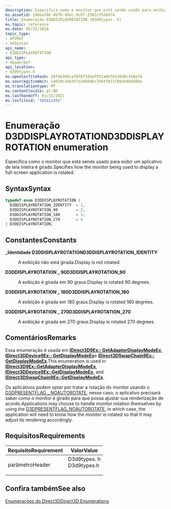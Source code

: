 ```yaml
---
description: Especifica como o monitor que está sendo usado para exibir um aplicativo de tela inteira é girado.
ms.assetid: 190aa10e-4bf0-45ec-9c07-2582c5536074
title: Enumeração D3DDISPLAYROTATION (D3d9types. h)
ms.topic: reference
ms.date: 05/31/2018
topic_type:
- APIRef
- kbSyntax
api_name:
- D3DDISPLAYROTATION
api_type:
- HeaderDef
api_location:
- d3d9types.h
ms.openlocfilehash: 28f4d38dca78f0f34daf931a6bf651b40c1b0a78
ms.sourcegitcommit: 14010c34b35fa268046c7683f021f86de08ddd0a
ms.translationtype: MT
ms.contentlocale: pt-BR
ms.lasthandoff: 03/15/2021
ms.locfileid: "105811491"
---
```

# <a name="d3ddisplayrotation-enumeration"></a><span data-ttu-id="bbf9a-103">Enumeração D3DDISPLAYROTATION</span><span class="sxs-lookup"><span data-stu-id="bbf9a-103">D3DDISPLAYROTATION enumeration</span></span>

<span data-ttu-id="bbf9a-104">Especifica como o monitor que está sendo usado para exibir um aplicativo de tela inteira é girado.</span><span class="sxs-lookup"><span data-stu-id="bbf9a-104">Specifies how the monitor being used to display a full-screen application is rotated.</span></span>

## <a name="syntax"></a><span data-ttu-id="bbf9a-105">Syntax</span><span class="sxs-lookup"><span data-stu-id="bbf9a-105">Syntax</span></span>


```C++
typedef enum D3DDISPLAYROTATION { 
  D3DDISPLAYROTATION_IDENTITY  = 1,
  D3DDISPLAYROTATION_90        = 2,
  D3DDISPLAYROTATION_180       = 3,
  D3DDISPLAYROTATION_270       = 4
} D3DDISPLAYROTATION;
```



## <a name="constants"></a><span data-ttu-id="bbf9a-106">Constantes</span><span class="sxs-lookup"><span data-stu-id="bbf9a-106">Constants</span></span>

<dl> <dt>

<span data-ttu-id="bbf9a-107"><span id="D3DDISPLAYROTATION_IDENTITY"></span><span id="d3ddisplayrotation_identity"></span>**\_Identidade D3DDISPLAYROTATION**</span><span class="sxs-lookup"><span data-stu-id="bbf9a-107"><span id="D3DDISPLAYROTATION_IDENTITY"></span><span id="d3ddisplayrotation_identity"></span>**D3DDISPLAYROTATION\_IDENTITY**</span></span>
</dt> <dd>

<span data-ttu-id="bbf9a-108">A exibição não está girada.</span><span class="sxs-lookup"><span data-stu-id="bbf9a-108">Display is not rotated.</span></span>

</dd> <dt>

<span data-ttu-id="bbf9a-109"><span id="D3DDISPLAYROTATION_90"></span><span id="d3ddisplayrotation_90"></span>**D3DDISPLAYROTATION \_ 90**</span><span class="sxs-lookup"><span data-stu-id="bbf9a-109"><span id="D3DDISPLAYROTATION_90"></span><span id="d3ddisplayrotation_90"></span>**D3DDISPLAYROTATION\_90**</span></span>
</dt> <dd>

<span data-ttu-id="bbf9a-110">A exibição é girada em 90 graus.</span><span class="sxs-lookup"><span data-stu-id="bbf9a-110">Display is rotated 90 degrees.</span></span>

</dd> <dt>

<span data-ttu-id="bbf9a-111"><span id="D3DDISPLAYROTATION_180"></span><span id="d3ddisplayrotation_180"></span>**D3DDISPLAYROTATION \_ 180**</span><span class="sxs-lookup"><span data-stu-id="bbf9a-111"><span id="D3DDISPLAYROTATION_180"></span><span id="d3ddisplayrotation_180"></span>**D3DDISPLAYROTATION\_180**</span></span>
</dt> <dd>

<span data-ttu-id="bbf9a-112">A exibição é girada em 180 graus.</span><span class="sxs-lookup"><span data-stu-id="bbf9a-112">Display is rotated 180 degrees.</span></span>

</dd> <dt>

<span data-ttu-id="bbf9a-113"><span id="D3DDISPLAYROTATION_270"></span><span id="d3ddisplayrotation_270"></span>**D3DDISPLAYROTATION \_ 270**</span><span class="sxs-lookup"><span data-stu-id="bbf9a-113"><span id="D3DDISPLAYROTATION_270"></span><span id="d3ddisplayrotation_270"></span>**D3DDISPLAYROTATION\_270**</span></span>
</dt> <dd>

<span data-ttu-id="bbf9a-114">A exibição é girada em 270 graus.</span><span class="sxs-lookup"><span data-stu-id="bbf9a-114">Display is rotated 270 degrees.</span></span>

</dd> </dl>

## <a name="remarks"></a><span data-ttu-id="bbf9a-115">Comentários</span><span class="sxs-lookup"><span data-stu-id="bbf9a-115">Remarks</span></span>

<span data-ttu-id="bbf9a-116">Essa enumeração é usada em [**IDirect3D9Ex:: GetAdapterDisplayModeEx**](/windows/desktop/api/d3d9/nf-d3d9-idirect3d9ex-getadapterdisplaymodeex), [**IDirect3DDevice9Ex:: GetDisplayModeEx**](/windows/desktop/api/d3d9/nf-d3d9-idirect3ddevice9ex-getdisplaymodeex)e [**IDirect3DSwapChain9Ex:: GetDisplayModeEx**](/windows/desktop/api/D3D9/nf-d3d9-idirect3dswapchain9ex-getdisplaymodeex).</span><span class="sxs-lookup"><span data-stu-id="bbf9a-116">This enumeration is used in [**IDirect3D9Ex::GetAdapterDisplayModeEx**](/windows/desktop/api/d3d9/nf-d3d9-idirect3d9ex-getadapterdisplaymodeex), [**IDirect3DDevice9Ex::GetDisplayModeEx**](/windows/desktop/api/d3d9/nf-d3d9-idirect3ddevice9ex-getdisplaymodeex), and [**IDirect3DSwapChain9Ex::GetDisplayModeEx**](/windows/desktop/api/D3D9/nf-d3d9-idirect3dswapchain9ex-getdisplaymodeex).</span></span>

<span data-ttu-id="bbf9a-117">Os aplicativos podem optar por tratar a rotação do monitor usando o [D3DPRESENTFLAG \_ NOAUTOROTATE](d3dpresentflag.md), nesse caso, o aplicativo precisará saber como o monitor é girado para que possa ajustar sua renderização de acordo.</span><span class="sxs-lookup"><span data-stu-id="bbf9a-117">Applications may choose to handle monitor rotation themselves by using the [D3DPRESENTFLAG\_NOAUTOROTATE](d3dpresentflag.md), in which case, the application will need to know how the monitor is rotated so that it may adjust its rendering accordingly.</span></span>

## <a name="requirements"></a><span data-ttu-id="bbf9a-118">Requisitos</span><span class="sxs-lookup"><span data-stu-id="bbf9a-118">Requirements</span></span>



| <span data-ttu-id="bbf9a-119">Requisito</span><span class="sxs-lookup"><span data-stu-id="bbf9a-119">Requirement</span></span> | <span data-ttu-id="bbf9a-120">Valor</span><span class="sxs-lookup"><span data-stu-id="bbf9a-120">Value</span></span> |
|-------------------|----------------------------------------------------------------------------------------|
| <span data-ttu-id="bbf9a-121">parâmetro</span><span class="sxs-lookup"><span data-stu-id="bbf9a-121">Header</span></span><br/> | <dl> <span data-ttu-id="bbf9a-122"><dt>D3d9types. h</dt></span><span class="sxs-lookup"><span data-stu-id="bbf9a-122"><dt>D3d9types.h</dt></span></span> </dl> |



## <a name="see-also"></a><span data-ttu-id="bbf9a-123">Confira também</span><span class="sxs-lookup"><span data-stu-id="bbf9a-123">See also</span></span>

<dl> <dt>

[<span data-ttu-id="bbf9a-124">Enumerações do Direct3D</span><span class="sxs-lookup"><span data-stu-id="bbf9a-124">Direct3D Enumerations</span></span>](dx9-graphics-reference-d3d-enums.md)
</dt> </dl>

 

 





